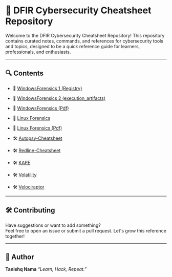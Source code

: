 # 📘 DFIR Cybersecurity Cheatsheet Repository

Welcome to the DFIR Cybersecurity Cheatsheet Repository! This repository contains curated notes, commands, and references for cybersecurity tools and topics, designed to be a quick reference guide for learners, professionals, and enthusiasts.

---

## 🔍 Contents

- 📄 [WindowsForensics 1 (Registry)](./windows-forensic-1.md)
  
- 📄 [WindowsForensics 2 (execution_artifacts)](./windows-forensic-2.md)
  
- 📘 [WindowsForensics (Pdf)](./WindowsForensicsCheatsheet.pdf)  
  
- 📄 [Linux Forensics](./linux-forensics.md)

- 📕 [Linux Forensics (Pdf)](./LinuxForensicsCheatsheet.pdf)
  
- 🛠️ [Autopsy-Cheatsheet](./Autopsy-Cheatsheet.md)
  
- 🛠️ [Redline-Cheatsheet](./Redline-Cheatsheet.md)

- 🛠️ [KAPE](./Kape.md)

- 🛠️ [Volatility](./volatility.md)

- 🛠️ [Velociraptor](./velociraptor.md)

---

## 🛠️ Contributing

Have suggestions or want to add something?  
Feel free to open an issue or submit a pull request. Let's grow this reference together!

---

## 🧠 Author

**Tanishq Nama**
_“Learn, Hack, Repeat.”_
